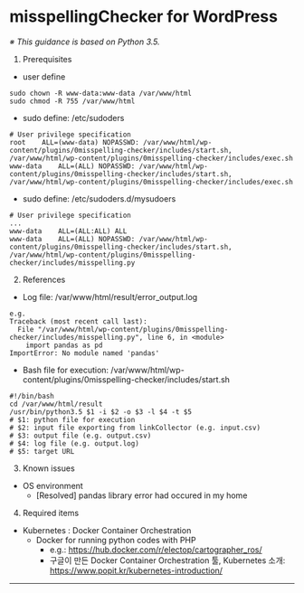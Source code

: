 # misspellingChecker for WordPress
*※ This guidance is based on Python 3.5.*
1. Prerequisites
* user define
```
sudo chown -R www-data:www-data /var/www/html
sudo chmod -R 755 /var/www/html
```
* sudo define: /etc/sudoders
```
# User privilege specification
root	ALL=(www-data) NOPASSWD: /var/www/html/wp-content/plugins/0misspelling-checker/includes/start.sh, /var/www/html/wp-content/plugins/0misspelling-checker/includes/exec.sh
www-data	ALL=(ALL) NOPASSWD: /var/www/html/wp-content/plugins/0misspelling-checker/includes/start.sh, /var/www/html/wp-content/plugins/0misspelling-checker/includes/exec.sh
```
* sudo define: /etc/sudoders.d/mysudoers
```
# User privilege specification
...
www-data	ALL=(ALL:ALL) ALL
www-data	ALL=(ALL) NOPASSWD: /var/www/html/wp-content/plugins/0misspelling-checker/includes/start.sh, /var/www/html/wp-content/plugins/0misspelling-checker/includes/misspelling.py
```
2. References
* Log file: /var/www/html/result/error_output.log
```
e.g.
Traceback (most recent call last):
  File "/var/www/html/wp-content/plugins/0misspelling-checker/includes/misspelling.py", line 6, in <module>
    import pandas as pd
ImportError: No module named 'pandas'
```
* Bash file for execution: /var/www/html/wp-content/plugins/0misspelling-checker/includes/start.sh
```
#!/bin/bash
cd /var/www/html/result
/usr/bin/python3.5 $1 -i $2 -o $3 -l $4 -t $5
# $1: python file for execution
# $2: input file exporting from linkCollector (e.g. input.csv)
# $3: output file (e.g. output.csv)
# $4: log file (e.g. output.log)
# $5: target URL
```
3. Known issues
* OS environment
  * [Resolved] pandas library error had occured in my home 
4. Required items
* Kubernetes : Docker Container Orchestration
  * Docker for running python codes with PHP
    * e.g.: https://hub.docker.com/r/electop/cartographer_ros/
    * 구글이 만든 Docker Container Orchestration 툴, Kubernetes 소개: https://www.popit.kr/kubernetes-introduction/
---------------------------------------------------

